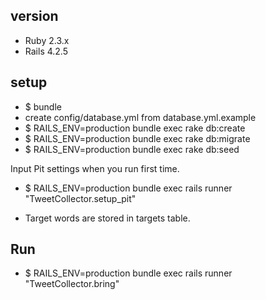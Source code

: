 ## version

* Ruby 2.3.x
* Rails 4.2.5

## setup

* $ bundle
* create config/database.yml from database.yml.example
* $ RAILS_ENV=production bundle exec rake db:create
* $ RAILS_ENV=production bundle exec rake db:migrate
* $ RAILS_ENV=production bundle exec rake db:seed

Input Pit settings when you run first time.
* $ RAILS_ENV=production bundle exec rails runner "TweetCollector.setup_pit"

* Target words are stored in targets table.

## Run

* $ RAILS_ENV=production bundle exec rails runner "TweetCollector.bring"

